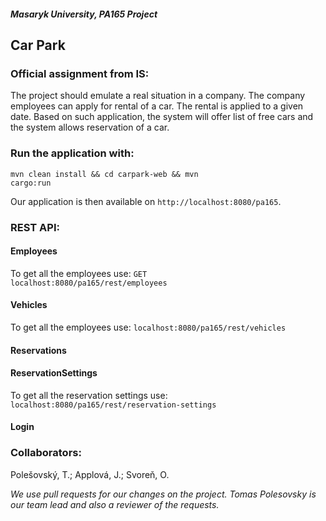 ##### Masaryk University, PA165 Project

## Car Park
### Official assignment from IS:
The project should emulate a real situation in a company. The company employees can apply for rental of a car. The rental is applied to a given date. Based on such application, the system will offer list of free cars and the system allows reservation of a car.

### Run the application with:
<code>mvn clean install && cd carpark-web && mvn cargo:run</code>

Our application is then available on
<code>http://localhost:8080/pa165</code>.

### REST API:
#### Employees
To get all the employees use:
<code>GET localhost:8080/pa165/rest/employees</code>

#### Vehicles
To get all the employees use:
<code>localhost:8080/pa165/rest/vehicles</code>

#### Reservations

#### ReservationSettings
To get all the reservation settings use:
<code>localhost:8080/pa165/rest/reservation-settings</code>

#### Login

### Collaborators:
Polešovský, T.;
Applová, J.;
Svoreň, O.

*We use pull requests for our changes on the project. Tomas Polesovsky is our team lead and also a reviewer of the requests.*
